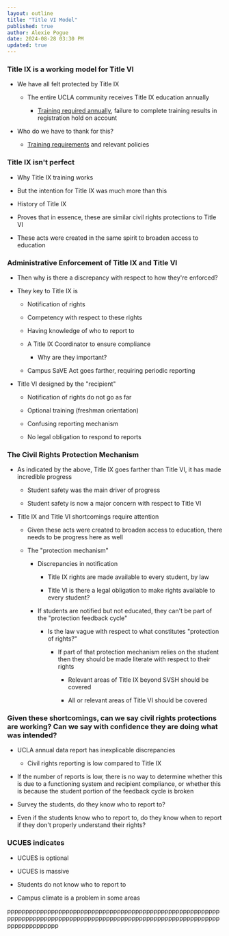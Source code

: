 ```yaml
---
layout: outline
title: "Title VI Model"
published: true
author: Alexie Pogue
date: 2024-08-28 03:30 PM
updated: true
---
```




###  Title IX is a working model for Title VI 

- We have all felt protected by Title IX

	- The entire UCLA community receives Title IX education annually 

    	- [Training required annually](https://sexualharassment.ucla.edu/education-training/undergraduate-students), failure to complete training results in registration hold on account 

- Who do we have to thank for this? 

	- [Training requirements](https://equity.ucla.edu/education/mandatory-trainings/t9-sexual-violence-sexual-harassment-training/#student) and relevant policies 




### Title IX isn't perfect

- Why Title IX training works 

- But the intention for Title IX was much more than this 

- History of Title IX 

- Proves that in essence, these are similar civil rights protections to Title VI

- These acts were created in the same spirit to broaden access to education 

### Administrative Enforcement of Title IX and Title VI

- Then why is there a discrepancy with respect to how they're enforced? 

- They key to Title IX is

	- Notification of rights

	- Competency with respect to these rights 

	- Having knowledge of who to report to 

	- A Title IX Coordinator to ensure compliance 

		- Why are they important? 

	- Campus SaVE Act goes farther, requiring periodic reporting

- Title VI designed by the "recipient" 

	- Notification of rights do not go as far

	- Optional training (freshman orientation)

	- Confusing reporting mechanism

	- No legal obligation to respond to reports 

### The Civil Rights Protection Mechanism 

- As indicated by the above, Title IX goes farther than Title VI, it has made incredible progress

	- Student safety was the main driver of progress 

	- Student safety is now a major concern with respect to Title VI

- Title IX and Title VI shortcomings require attention 

	- Given these acts were created to broaden access to education, there needs to be progress here as well

	- The "protection mechanism"

		- Discrepancies in notification 

			- Title IX rights are made available to every student, by law

			- Title VI is there a legal obligation to make rights available to every student? 

		- If students are notified but not educated, they can't be part of the "protection feedback cycle"

			- Is the law vague with respect to what constitutes "protection of rights?"

				- If part of that protection mechanism relies on the student then they should be made literate with respect to their rights

					- Relevant areas of Title IX beyond SVSH should be covered

					- All or relevant areas of Title VI should be covered

### Given these shortcomings, can we say civil rights protections are working? Can we say with confidence they are doing what was intended? 
 
- UCLA annual data report has inexplicable discrepancies 

	- Civil rights reporting is low compared to Title IX 

- If the number of reports is low, there is no way to determine whether this is due to a functioning system and recipient compliance, or whether this is because the student portion of the feedback cycle is broken 

- Survey the students, do they know who to report to?

- Even if the students know who to report to, do they know when to report if they don't properly understand their rights? 

### UCUES indicates 

- UCUES is optional 

- UCUES is massive 

- Students do not know who to report to 

- Campus climate is a problem in some areas 






pppppppppppppppppppppppppppppppppppppppppppppppppppppppppppppppppppppppppppppppppppppppppppppppppppppppppppppppppppppppppppppppppp